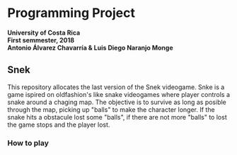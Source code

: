 Programming Project
===
**University of Costa Rica**   
**First semmester, 2018**  
**Antonio Álvarez Chavarría & Luis Diego Naranjo Monge**

Snek
---

This repository allocates the last version of the Snek videogame. Snke is a game ispired on oldfashion's like snake videogames where player controls a snake around a chaging map. The objective is to survive as long as posible through the map, picking up "balls" to make the character longer. If the snake hits a obstacule lost some "balls", if there are not more "balls" to lost the game stops and the player lost.

### How to play
